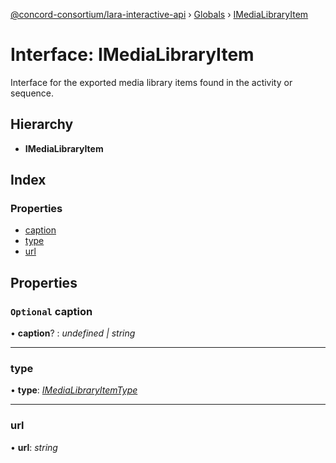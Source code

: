 [@concord-consortium/lara-interactive-api](../README.md) › [Globals](../globals.md) › [IMediaLibraryItem](imedialibraryitem.md)

# Interface: IMediaLibraryItem

Interface for the exported media library items found in the activity or sequence.

## Hierarchy

* **IMediaLibraryItem**

## Index

### Properties

* [caption](imedialibraryitem.md#optional-caption)
* [type](imedialibraryitem.md#type)
* [url](imedialibraryitem.md#url)

## Properties

### `Optional` caption

• **caption**? : *undefined | string*

___

###  type

• **type**: *[IMediaLibraryItemType](../globals.md#imedialibraryitemtype)*

___

###  url

• **url**: *string*
